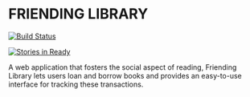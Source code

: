 # FRIENDING LIBRARY

[![Build Status](https://travis-ci.org/davschne/friending-library2.svg?branch=master)](https://travis-ci.org/davschne/friending-library2)

[![Stories in Ready](https://badge.waffle.io/davschne/friending-library2.svg?label=ready&title=Ready)](http://waffle.io/davschne/friending-library2)

A web application that fosters the social aspect of reading, Friending Library lets users loan and borrow books and provides an easy-to-use interface for tracking these transactions.
